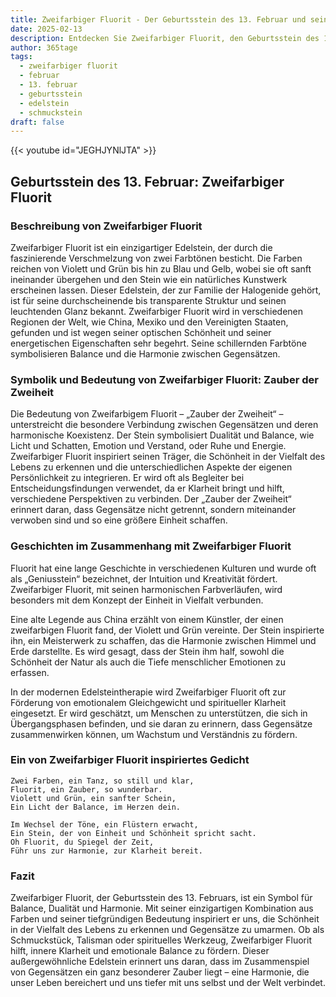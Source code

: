 ```yaml
---
title: Zweifarbiger Fluorit - Der Geburtsstein des 13. Februar und seine Bedeutung
date: 2025-02-13
description: Entdecken Sie Zweifarbiger Fluorit, den Geburtsstein des 13. Februar, der Zauber der Zweiheit symbolisiert. Seine Symbolik und Geschichte werden Sie inspirieren.
author: 365tage
tags:
  - zweifarbiger fluorit
  - februar
  - 13. februar
  - geburtsstein
  - edelstein
  - schmuckstein
draft: false
---
```


{{< youtube id="JEGHJYNlJTA" >}}


## Geburtsstein des 13. Februar: Zweifarbiger Fluorit

### Beschreibung von Zweifarbiger Fluorit

Zweifarbiger Fluorit ist ein einzigartiger Edelstein, der durch die faszinierende Verschmelzung von zwei Farbtönen besticht. Die Farben reichen von Violett und Grün bis hin zu Blau und Gelb, wobei sie oft sanft ineinander übergehen und den Stein wie ein natürliches Kunstwerk erscheinen lassen. Dieser Edelstein, der zur Familie der Halogenide gehört, ist für seine durchscheinende bis transparente Struktur und seinen leuchtenden Glanz bekannt. Zweifarbiger Fluorit wird in verschiedenen Regionen der Welt, wie China, Mexiko und den Vereinigten Staaten, gefunden und ist wegen seiner optischen Schönheit und seiner energetischen Eigenschaften sehr begehrt. Seine schillernden Farbtöne symbolisieren Balance und die Harmonie zwischen Gegensätzen.

### Symbolik und Bedeutung von Zweifarbiger Fluorit: Zauber der Zweiheit

Die Bedeutung von Zweifarbigem Fluorit – „Zauber der Zweiheit“ – unterstreicht die besondere Verbindung zwischen Gegensätzen und deren harmonische Koexistenz. Der Stein symbolisiert Dualität und Balance, wie Licht und Schatten, Emotion und Verstand, oder Ruhe und Energie. Zweifarbiger Fluorit inspiriert seinen Träger, die Schönheit in der Vielfalt des Lebens zu erkennen und die unterschiedlichen Aspekte der eigenen Persönlichkeit zu integrieren. Er wird oft als Begleiter bei Entscheidungsfindungen verwendet, da er Klarheit bringt und hilft, verschiedene Perspektiven zu verbinden. Der „Zauber der Zweiheit“ erinnert daran, dass Gegensätze nicht getrennt, sondern miteinander verwoben sind und so eine größere Einheit schaffen.

### Geschichten im Zusammenhang mit Zweifarbiger Fluorit

Fluorit hat eine lange Geschichte in verschiedenen Kulturen und wurde oft als „Geniusstein“ bezeichnet, der Intuition und Kreativität fördert. Zweifarbiger Fluorit, mit seinen harmonischen Farbverläufen, wird besonders mit dem Konzept der Einheit in Vielfalt verbunden.

Eine alte Legende aus China erzählt von einem Künstler, der einen zweifarbigen Fluorit fand, der Violett und Grün vereinte. Der Stein inspirierte ihn, ein Meisterwerk zu schaffen, das die Harmonie zwischen Himmel und Erde darstellte. Es wird gesagt, dass der Stein ihm half, sowohl die Schönheit der Natur als auch die Tiefe menschlicher Emotionen zu erfassen.

In der modernen Edelsteintherapie wird Zweifarbiger Fluorit oft zur Förderung von emotionalem Gleichgewicht und spiritueller Klarheit eingesetzt. Er wird geschätzt, um Menschen zu unterstützen, die sich in Übergangsphasen befinden, und sie daran zu erinnern, dass Gegensätze zusammenwirken können, um Wachstum und Verständnis zu fördern.

### Ein von Zweifarbiger Fluorit inspiriertes Gedicht

```
Zwei Farben, ein Tanz, so still und klar,  
Fluorit, ein Zauber, so wunderbar.  
Violett und Grün, ein sanfter Schein,  
Ein Licht der Balance, im Herzen dein.  

Im Wechsel der Töne, ein Flüstern erwacht,  
Ein Stein, der von Einheit und Schönheit spricht sacht.  
Oh Fluorit, du Spiegel der Zeit,  
Führ uns zur Harmonie, zur Klarheit bereit.  
```

### Fazit

Zweifarbiger Fluorit, der Geburtsstein des 13. Februars, ist ein Symbol für Balance, Dualität und Harmonie. Mit seiner einzigartigen Kombination aus Farben und seiner tiefgründigen Bedeutung inspiriert er uns, die Schönheit in der Vielfalt des Lebens zu erkennen und Gegensätze zu umarmen. Ob als Schmuckstück, Talisman oder spirituelles Werkzeug, Zweifarbiger Fluorit hilft, innere Klarheit und emotionale Balance zu fördern. Dieser außergewöhnliche Edelstein erinnert uns daran, dass im Zusammenspiel von Gegensätzen ein ganz besonderer Zauber liegt – eine Harmonie, die unser Leben bereichert und uns tiefer mit uns selbst und der Welt verbindet.